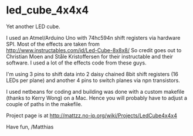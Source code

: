 # led_cube_4x4x4

Yet another LED cube. 

I used an Atmel/Arduino Uno with 74hc594n shift registers via hardware SPI. 
Most of the effects are taken from 
http://www.instructables.com/id/Led-Cube-8x8x8/
So credit goes out to Christian Moen and Ståle Kristoffersen for their instructable and their software. I used a lot of the effects code from these guys.

I'm using 3 pins to shift data into 2 daisy chained 8bit shift registers (16 LEDs per plane) and another 4 pins to switch planes via npn transistors.

I used netbeans for coding and building was done with a custom makefile (thanks to Kerry Wong) on a Mac. Hence you will probably have to adjust a couple of paths in the makefile.

Project page is at
http://mattzz.no-ip.org/wiki/Projects/LedCube4x4x4


Have fun,
  /Matthias

